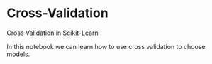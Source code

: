 # Cross-Validation
Cross Validation in Scikit-Learn

In this notebook we can learn how to use cross validation to choose models.
